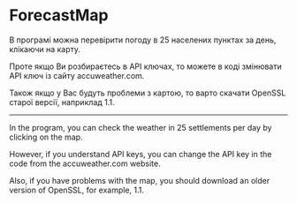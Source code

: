 # ForecastMap

В програмі можна перевірити погоду в 25 населених пунктах за день, клікаючи на карту.

Проте якщо Ви розбираєтесь в API ключах, то можете в коді змінювати API ключ
із сайту accuweather.com.

Також якщо у Вас будуть проблеми з картою, то варто скачати OpenSSL старої версії, наприклад 1.1.

------------------------------------------------------------------

In the program, you can check the weather in 25 settlements per day by clicking on the map.

However, if you understand API keys, you can change the API key in the code
from the accuweather.com website.

Also, if you have problems with the map, you should download an older version of OpenSSL, for example, 1.1.

